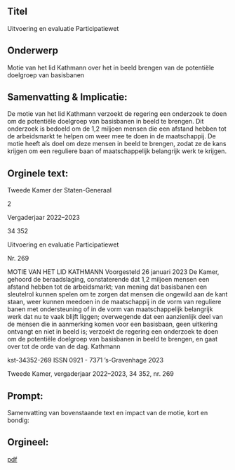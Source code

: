 ## Titel
Uitvoering en evaluatie Participatiewet
## Onderwerp
Motie van het lid Kathmann over het in beeld brengen van de potentiële doelgroep van basisbanen
## Samenvatting & Implicatie:

De motie van het lid Kathmann verzoekt de regering een onderzoek te doen om de potentiële doelgroep van basisbanen in beeld te brengen. Dit onderzoek is bedoeld om de 1,2 miljoen mensen die een afstand hebben tot de arbeidsmarkt te helpen om weer mee te doen in de maatschappij. De motie heeft als doel om deze mensen in beeld te brengen, zodat ze de kans krijgen om een reguliere baan of maatschappelijk belangrijk werk te krijgen.
## Orginele text:


Tweede Kamer der Staten-Generaal

2

Vergaderjaar 2022–2023

34 352

Uitvoering en evaluatie Participatiewet

Nr. 269

MOTIE VAN HET LID KATHMANN
Voorgesteld 26 januari 2023
De Kamer,
gehoord de beraadslaging,
constaterende dat 1,2 miljoen mensen een afstand hebben tot de
arbeidsmarkt;
van mening dat basisbanen een sleutelrol kunnen spelen om te zorgen dat
mensen die ongewild aan de kant staan, weer kunnen meedoen in de
maatschappij in de vorm van reguliere banen met ondersteuning of in de
vorm van maatschappelijk belangrijk werk dat nu te vaak blijft liggen;
overwegende dat een aanzienlijk deel van de mensen die in aanmerking
komen voor een basisbaan, geen uitkering ontvangt en niet in beeld is;
verzoekt de regering een onderzoek te doen om de potentiële doelgroep
van basisbanen in beeld te brengen,
en gaat over tot de orde van de dag.
Kathmann

kst-34352-269
ISSN 0921 - 7371
’s-Gravenhage 2023

Tweede Kamer, vergaderjaar 2022–2023, 34 352, nr. 269


## Prompt:
Samenvatting van bovenstaande text en impact van de motie, kort en bondig:

## Orgineel:
[pdf](https://gegevensmagazijn.tweedekamer.nl/OData/v4/2.0/Document(9463b7a2-d949-4a34-a850-35911ee63565)/resource)
